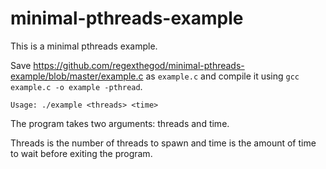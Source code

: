 # minimal-pthreads-example
This is a minimal pthreads example.

Save https://github.com/regexthegod/minimal-pthreads-example/blob/master/example.c as `example.c` and compile it using `gcc example.c -o
example -pthread`.

`Usage: ./example <threads> <time>`

The program takes two arguments: threads and time.

Threads is the number of threads to spawn and time is the amount of time to wait before exiting the program.
